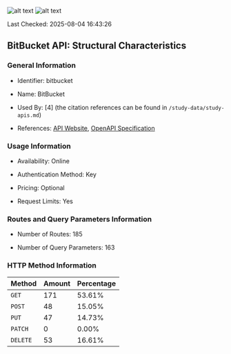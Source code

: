 ![alt text](https://img.shields.io/badge/OpenAPI_Specification-Valid-brightgreen.svg) ![alt text](https://img.shields.io/badge/Server_URL-Valid-brightgreen.svg)

Last Checked: 2025-08-04 16:43:26

## BitBucket API: Structural Characteristics

### General Information

- Identifier: bitbucket

- Name: BitBucket

- Used By: [4] (the citation references can be found in `/study-data/study-apis.md`)

- References: [API Website](https://developer.atlassian.com/cloud/bitbucket/rest), [OpenAPI Specification](https://dac-static.atlassian.com/cloud/bitbucket/swagger.v3.json)

### Usage Information

- Availability: Online

- Authentication Method: Key

- Pricing: Optional

- Request Limits: Yes

### Routes and Query Parameters Information

- Number of Routes: 185

- Number of Query Parameters: 163

### HTTP Method Information

| Method | Amount | Percentage |
|--------|--------|------------|
| `GET` | 171 | 53.61% |
| `POST` | 48 | 15.05% |
| `PUT` | 47 | 14.73% |
| `PATCH` | 0 | 0.00% |
| `DELETE` | 53 | 16.61% |

